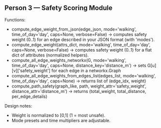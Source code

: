 
Person 3 — Safety Scoring Module
--------------------------------
Functions:
- compute_edge_weight_from_json(edge_json, mode='walking', time_of_day='day', caps=None, verbose=False)
    -> computes safety weight (0..1) for an edge described in your JSON format (with 'modes').
- compute_edge_weight(attrs_dict, mode='walking', time_of_day='day', caps=None, verbose=False)
    -> computes safety weight (0..1) for a flat dict of attributes (normalized helpers).
- compute_all_edge_weights_networkx(G, mode='walking', time_of_day='day', caps=None, distance_key='distance_m')
    -> sets G[u][v]['safety_weight'] for each edge in a networkx.Graph
- compute_all_edge_weights_from_edges_list(edges_list, mode='walking', time_of_day='day', caps=None)
    -> returns list of (edge_idx, weight)
- compute_path_safety(graph_like, path, weight_attr='safety_weight', distance_attr='distance_m')
    -> returns (total_weight, total_distance, per_edge_details)

Design notes:
- Weight is normalized to [0,1] (1 = most unsafe).
- Mode presets and time multipliers are adjustable.
